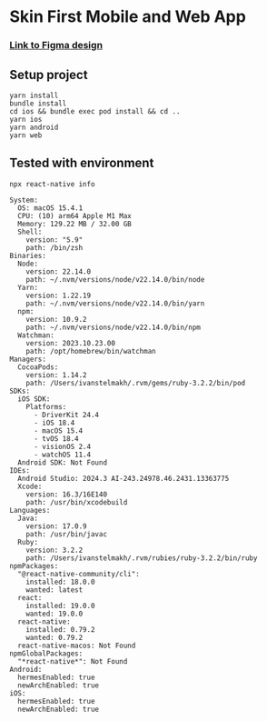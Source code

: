 # Skin First Mobile and Web App

### [Link to Figma design](<https://www.figma.com/file/uujDxnD7XOwBdYPZzrn7St/Medical-Health-Mobile-App%3A-Dermatology-App-Ui-Kit-(Community)?type=design&node-id=37-626&mode=design>)

## Setup project

```shell
yarn install
bundle install
cd ios && bundle exec pod install && cd ..
yarn ios
yarn android
yarn web
```

## Tested with environment

`npx react-native info`

```shell
System:
  OS: macOS 15.4.1
  CPU: (10) arm64 Apple M1 Max
  Memory: 129.22 MB / 32.00 GB
  Shell:
    version: "5.9"
    path: /bin/zsh
Binaries:
  Node:
    version: 22.14.0
    path: ~/.nvm/versions/node/v22.14.0/bin/node
  Yarn:
    version: 1.22.19
    path: ~/.nvm/versions/node/v22.14.0/bin/yarn
  npm:
    version: 10.9.2
    path: ~/.nvm/versions/node/v22.14.0/bin/npm
  Watchman:
    version: 2023.10.23.00
    path: /opt/homebrew/bin/watchman
Managers:
  CocoaPods:
    version: 1.14.2
    path: /Users/ivanstelmakh/.rvm/gems/ruby-3.2.2/bin/pod
SDKs:
  iOS SDK:
    Platforms:
      - DriverKit 24.4
      - iOS 18.4
      - macOS 15.4
      - tvOS 18.4
      - visionOS 2.4
      - watchOS 11.4
  Android SDK: Not Found
IDEs:
  Android Studio: 2024.3 AI-243.24978.46.2431.13363775
  Xcode:
    version: 16.3/16E140
    path: /usr/bin/xcodebuild
Languages:
  Java:
    version: 17.0.9
    path: /usr/bin/javac
  Ruby:
    version: 3.2.2
    path: /Users/ivanstelmakh/.rvm/rubies/ruby-3.2.2/bin/ruby
npmPackages:
  "@react-native-community/cli":
    installed: 18.0.0
    wanted: latest
  react:
    installed: 19.0.0
    wanted: 19.0.0
  react-native:
    installed: 0.79.2
    wanted: 0.79.2
  react-native-macos: Not Found
npmGlobalPackages:
  "*react-native*": Not Found
Android:
  hermesEnabled: true
  newArchEnabled: true
iOS:
  hermesEnabled: true
  newArchEnabled: true
```
